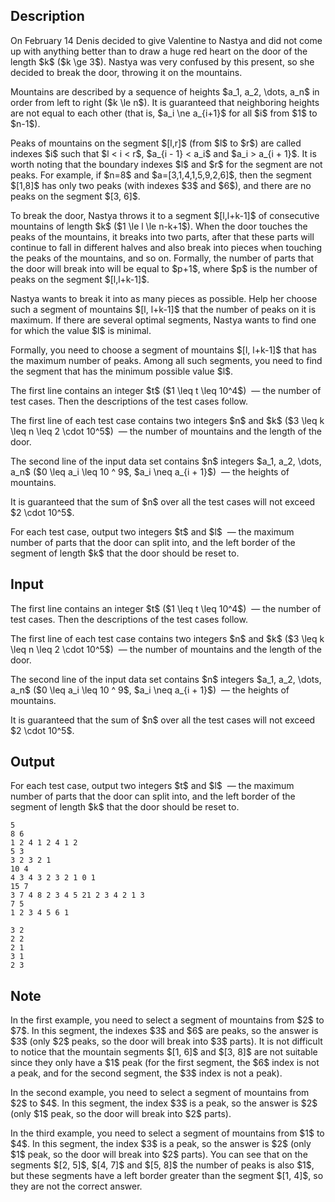 ## Description

<div><p>On February 14 Denis decided to give Valentine to Nastya and did not come up with anything better than to draw a huge red heart on the door of the length $k$ ($k \ge 3$). Nastya was very confused by this present, so she decided to break the door, throwing it on the mountains.</p><p>Mountains are described by a sequence of heights $a_1, a_2, \dots, a_n$ in order from left to right ($k \le n$). It is guaranteed that neighboring heights are not equal to each other (that is, $a_i \ne a_{i+1}$ for all $i$ from $1$ to $n-1$).</p><p>Peaks of mountains on the segment $[l,r]$ (from $l$ to $r$) are called indexes $i$ such that $l &lt; i &lt; r$, $a_{i - 1} &lt; a_i$ and $a_i &gt; a_{i + 1}$. It is worth noting that the boundary indexes $l$ and $r$ for the segment <span class="tex-font-style-bf">are not peaks</span>. For example, if $n=8$ and $a=[3,1,4,1,5,9,2,6]$, then the segment $[1,8]$ has only two peaks (with indexes $3$ and $6$), and there are no peaks on the segment $[3, 6]$.</p><p>To break the door, Nastya throws it to a segment $[l,l+k-1]$ of consecutive mountains of length $k$ ($1 \le l \le n-k+1$). When the door touches the peaks of the mountains, it breaks into two parts, after that these parts will continue to fall in different halves and also break into pieces when touching the peaks of the mountains, and so on. Formally, the number of parts that the door will break into will be equal to $p+1$, where $p$ is the number of peaks on the segment $[l,l+k-1]$.</p><p>Nastya wants to break it into as many pieces as possible. Help her choose such a segment of mountains $[l, l+k-1]$ that the number of peaks on it is maximum. If there are several optimal segments, Nastya wants to find one for which the value $l$ is minimal.</p><p>Formally, you need to choose a segment of mountains $[l, l+k-1]$ that has the maximum number of peaks. Among all such segments, you need to find the segment that has the minimum possible value $l$.</p></div><div class="input-specification"><p>The first line contains an integer $t$ ($1 \leq t \leq 10^4$) &nbsp;— the number of test cases. Then the descriptions of the test cases follow.</p><p>The first line of each test case contains two integers $n$ and $k$ ($3 \leq k \leq n \leq 2 \cdot 10^5$) &nbsp;— the number of mountains and the length of the door.</p><p>The second line of the input data set contains $n$ integers $a_1, a_2, \dots, a_n$ ($0 \leq a_i \leq 10 ^ 9$, $a_i \neq a_{i + 1}$) &nbsp;— the heights of mountains.</p><p>It is guaranteed that the sum of $n$ over all the test cases will not exceed $2 \cdot 10^5$.</p></div><div class="output-specification"><p>For each test case, output two integers $t$ and $l$ &nbsp;— the maximum number of parts that the door can split into, and the left border of the segment of length $k$ that the door should be reset to.</p></div>

## Input

<p>The first line contains an integer $t$ ($1 \leq t \leq 10^4$) &nbsp;— the number of test cases. Then the descriptions of the test cases follow.</p><p>The first line of each test case contains two integers $n$ and $k$ ($3 \leq k \leq n \leq 2 \cdot 10^5$) &nbsp;— the number of mountains and the length of the door.</p><p>The second line of the input data set contains $n$ integers $a_1, a_2, \dots, a_n$ ($0 \leq a_i \leq 10 ^ 9$, $a_i \neq a_{i + 1}$) &nbsp;— the heights of mountains.</p><p>It is guaranteed that the sum of $n$ over all the test cases will not exceed $2 \cdot 10^5$.</p>

## Output

<p>For each test case, output two integers $t$ and $l$ &nbsp;— the maximum number of parts that the door can split into, and the left border of the segment of length $k$ that the door should be reset to.</p>





```input1
5
8 6
1 2 4 1 2 4 1 2
5 3
3 2 3 2 1
10 4
4 3 4 3 2 3 2 1 0 1
15 7
3 7 4 8 2 3 4 5 21 2 3 4 2 1 3
7 5
1 2 3 4 5 6 1
```




```output1
3 2
2 2
2 1
3 1
2 3
```



## Note

<p>In the first example, you need to select a segment of mountains from $2$ to $7$. In this segment, the indexes $3$ and $6$ are peaks, so the answer is $3$ (only $2$ peaks, so the door will break into $3$ parts). It is not difficult to notice that the mountain segments $[1, 6]$ and $[3, 8]$ are not suitable since they only have a $1$ peak (for the first segment, the $6$ index is not a peak, and for the second segment, the $3$ index is not a peak).</p><p>In the second example, you need to select a segment of mountains from $2$ to $4$. In this segment, the index $3$ is a peak, so the answer is $2$ (only $1$ peak, so the door will break into $2$ parts).</p><p>In the third example, you need to select a segment of mountains from $1$ to $4$. In this segment, the index $3$ is a peak, so the answer is $2$ (only $1$ peak, so the door will break into $2$ parts). You can see that on the segments $[2, 5]$, $[4, 7]$ and $[5, 8]$ the number of peaks is also $1$, but these segments have a left border greater than the segment $[1, 4]$, so they are not the correct answer.</p>
